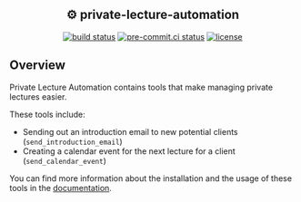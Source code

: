 ## <div align="center"> ⚙️ private-lecture-automation</div>

<div align="center">
<a href="https://github.com/PythonVilag/private-lecture-automation/actions/workflows/static.yaml" target="_blank"><img src="https://github.com/PythonVilag/private-lecture-automation/actions/workflows/static.yaml/badge.svg" alt="build status"></a>
<a href="https://results.pre-commit.ci/latest/github/PythonVilag/private-lecture-automation/main" target="_blank"><img src="https://results.pre-commit.ci/badge/github/PythonVilag/private-lecture-automation/main.svg" alt="pre-commit.ci status"></a>
<a href="ttps://img.shields.io/github/license/PythonVilag/private-lecture-automation" target="_blank"><img src="https://img.shields.io/github/license/PythonVilag/private-lecture-automation" alt="license"></a>
</div>


## Overview
Private Lecture Automation contains tools that make managing private lectures easier.

These tools include:
- Sending out an introduction email to new potential clients (`send_introduction_email`)
- Creating a calendar event for the next lecture for a client (`send_calendar_event`)


You can find more information about the installation and the usage of these
tools in the <a href="https://pythonvilag.github.io/private-lecture-automation/" target="_blank">documentation</a>.
